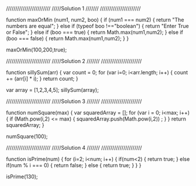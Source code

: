 ////////////////////////
/////Solution 1 ///////
//////////////////////

function maxOrMin (num1, num2, boo) {
    if (num1 === num2) {
		return "The numbers are equal";
	}
	else if (typeof boo !=="boolean") {
		return "Enter True or False";
	}
	else if (boo === true) {
			return Math.max(num1,num2);
	}
	else if (boo === false) {
		return Math.max(num1,num2);
	}
}

maxOrMin(100,200,true);

////////////////////////
/////Solution 2 ///////
//////////////////////

function sillySum(arr) {
    var count = 0;
	for (var i=0; i<arr.length; i++) {
		 count += (arr[i] * i);
	}
    return count;
}

var array = [1,2,3,4,5];
sillySum(array);

////////////////////////
/////Solution 3 ///////
//////////////////////

function numSquare(max) {
    var squaredArray = [];
    for (var i = 0; i<max; i++) {
         if (Math.pow(i,2) <= max) { 
         squaredArray.push(Math.pow(i,2)) ;
         }
    }
    return squaredArray;
}


numSquare(100);

////////////////////////
/////Solution 4 ///////
//////////////////////

function isPrime(num) {
        for (i=2; i<num; i++) {
            if(num<2) {
                return true;
            }
            else if(num % i === 0) {
                return false;
            }
            else {
                return true;
            }
        }
}

isPrime(130);